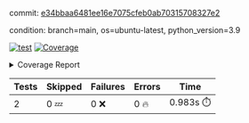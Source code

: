 commit: [e34bbaa6481ee16e7075cfeb0ab70315708327e2](https://github.com/rcmdnk/s3-reader/tree/e34bbaa6481ee16e7075cfeb0ab70315708327e2)

condition: branch=main, os=ubuntu-latest, python_version=3.9

[![test](https://github.com/rcmdnk/s3-reader/actions/workflows/test.yml/badge.svg)](https://github.com/rcmdnk/s3-reader/actions/runs/8517407140)
<a href="https://github.com/rcmdnk/s3-reader/blob/e34bbaa6481ee16e7075cfeb0ab70315708327e2/README.md"><img alt="Coverage" src="https://img.shields.io/badge/Coverage-48%25-orange.svg" /></a><details><summary>Coverage Report </summary><table><tr><th>File</th><th>Stmts</th><th>Miss</th><th>Cover</th><th>Missing</th></tr><tbody><tr><td colspan="5"><b>src/s3_reader</b></td></tr><tr><td>&nbsp; &nbsp;<a href="https://github.com/rcmdnk/s3-reader/blob/e34bbaa6481ee16e7075cfeb0ab70315708327e2/src/s3_reader/file.py">file.py</a></td><td>53</td><td>30</td><td>43%</td><td><a href="https://github.com/rcmdnk/s3-reader/blob/e34bbaa6481ee16e7075cfeb0ab70315708327e2/src/s3_reader/file.py#L49-L53">49&ndash;53</a>, <a href="https://github.com/rcmdnk/s3-reader/blob/e34bbaa6481ee16e7075cfeb0ab70315708327e2/src/s3_reader/file.py#L56-L57">56&ndash;57</a>, <a href="https://github.com/rcmdnk/s3-reader/blob/e34bbaa6481ee16e7075cfeb0ab70315708327e2/src/s3_reader/file.py#L61-L67">61&ndash;67</a>, <a href="https://github.com/rcmdnk/s3-reader/blob/e34bbaa6481ee16e7075cfeb0ab70315708327e2/src/s3_reader/file.py#L71-L76">71&ndash;76</a>, <a href="https://github.com/rcmdnk/s3-reader/blob/e34bbaa6481ee16e7075cfeb0ab70315708327e2/src/s3_reader/file.py#L81-L109">81&ndash;109</a></td></tr><tr><td><b>TOTAL</b></td><td><b>58</b></td><td><b>30</b></td><td><b>48%</b></td><td>&nbsp;</td></tr></tbody></table></details>

| Tests | Skipped | Failures | Errors | Time |
| ----- | ------- | -------- | -------- | ------------------ |
| 2 | 0 :zzz: | 0 :x: | 0 :fire: | 0.983s :stopwatch: |

